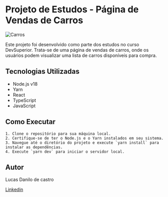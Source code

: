 # Projeto de Estudos - Página de Vendas de Carros

![Carros](https://i.postimg.cc/qMRsp5zj/carrostop.png)

Este projeto foi desenvolvido como parte dos estudos no curso DevSuperior. Trata-se de uma página de vendas de carros, onde os usuários podem visualizar uma lista de carros disponíveis para compra.
## Tecnologias Utilizadas

- Node.js v18
- Yarn
- React
- TypeScript
- JavaScript

## Como Executar
```
1. Clone o repositório para sua máquina local.
2. Certifique-se de ter o Node.js e o Yarn instalados em seu sistema.
3. Navegue até o diretório do projeto e execute `yarn install` para instalar as dependências.
4. Execute `yarn dev` para iniciar o servidor local.

```
## Autor

Lucas Danilo de castro

[Linkedin](https://www.linkedin.com/in/lucasdanilox/)
